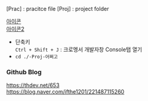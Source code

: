 [Prac] : pracitce file
[Proj] : project folder

[아이콘](https://bite-sized-learning.tistory.com/145)  
[아이콘2](https://material.io/resources/icons/?style=baseline)  

- 단축키  
`Ctrl + Shift + J` : 크로멩서 개발자창 Console탭 열기  
- `cd ./-Proj-어쩌고`  

### Github Blog  
https://thdev.net/653  
https://blog.naver.com/ifthe1201/221487115260
